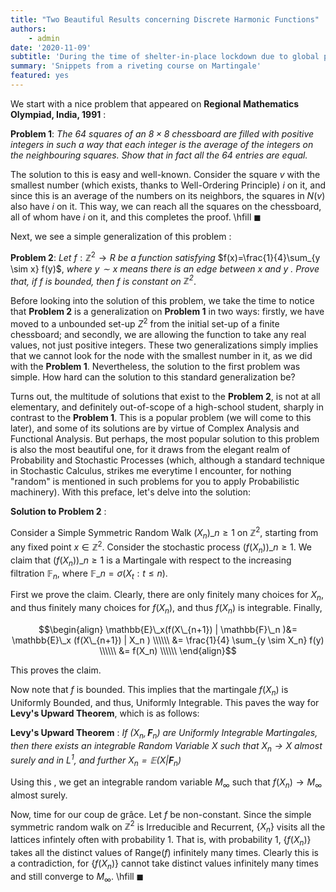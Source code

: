 ```yaml
---
title: "Two Beautiful Results concerning Discrete Harmonic Functions"
authors: 
    - admin
date: '2020-11-09'
subtitle: 'During the time of shelter-in-place lockdown due to global pandemic of COVID-19'
summary: 'Snippets from a riveting course on Martingale'
featured: yes
---
```


We start with a nice problem that appeared on **Regional Mathematics Olympiad, India, 1991** :


**Problem 1**: *The $64$ squares of an $8 \times 8$ chessboard are filled with positive integers in such a way that each integer is the average of the integers on the neighbouring squares. Show that in fact all the $64$ entries are equal.*

The solution to this is easy and well-known. Consider the square $v$ with the smallest number (which exists, thanks to Well-Ordering Principle) $i$ on it, and since this is an average of the numbers on its neighbors, the squares in $N(v)$ also have $i$ on it. This way, we can reach all the squares on the chessboard, all of whom have $i$ on it, and this completes the proof. \hfill $\blacksquare$

Next, we see a simple generalization of this problem :

**Problem 2**: *Let* $f:\mathbb{Z}^2 \to R$ *be a function satisfying* $f(x)=\frac{1}{4}\sum_{y \sim x} f(y)$, *where $y \sim x$ means there is an edge between $x$ and $y$ . Prove that, if $f$ is bounded, then $f$ is constant on $\mathbb{Z}^2$*.

Before looking into the solution of this problem, we take the time to notice that **Problem 2** is a generalization on **Problem 1** in two ways: firstly, we have moved to a unbounded set-up $Z^2$ from the initial set-up of a finite chessboard; and secondly, we are  allowing the function to take any real values, not just positive integers. These two generalizations simply implies that we cannot look for the node with the smallest number in it, as we did with the **Problem 1**. Nevertheless, the solution to the first problem was simple. How hard can the solution to this standard generalization be?

Turns out, the multitude of solutions that exist to the **Problem 2**, is not at all elementary, and definitely out-of-scope of a high-school student, sharply in contrast to the **Problem 1**. This is a popular problem (we will come to this later), and some of its solutions are by virtue of Complex Analysis and Functional Analysis. But perhaps, the most popular solution to this problem is also the most beautiful one, for it draws from the elegant realm of Probability and Stochastic Processes (which, although a standard technique in Stochastic Calculus, strikes me everytime I encounter, for nothing "random" is mentioned in such problems for you to apply Probabilistic machinery). With this preface, let's delve into the solution:

**Solution to Problem 2** :

Consider a Simple Symmetric Random Walk $( X_n)\_{n \geq 1}$  on  $\mathbb{Z}^2$, starting from any fixed point $x \in \mathbb{Z}^2$.  Consider the stochastic process $(f(X_n))\_{n \geq 1}$. We claim that $(f(X_n))\_{n \geq 1}$ is a Martingale with respect to the increasing filtration $\mathbb{F}_n$, where $\mathbb{F}\_n=\sigma(X_t : t\leq n )$. 

First we prove the claim. Clearly, there are only finitely many choices for $X_n$, and thus finitely many choices for $f(X_n)$, and thus $f(X_n)$ is integrable. Finally, 

$$\begin{align}
\mathbb{E}\_x(f(X\_{n+1}) | \mathbb{F}\_n  )&= \mathbb{E}\_x (f(X\_{n+1}) | X_n ) \\\\\\
&= \frac{1}{4}  \sum_{y \sim X_n} f(y) \\\\\\
&= f(X_n) \\\\\\
\end{align}$$

This proves the claim.

Now note that $f$ is bounded. This implies that the martingale $f(X_n)$ is Uniformly Bounded, and thus, Uniformly Integrable. This paves the way for **Levy's Upward Theorem**, which is as follows:

**Levy's Upward Theorem** :
*If $(X_n, \mathbf{F}_n)$ are Uniformly Integrable Martingales, then there exists an integrable Random Variable $X$ such that $X_n \to X$ almost surely and in $L^1$, and further $X_n=\mathbb{E}(X | \mathbf{F}_n)$*

Using this , we get an integrable random variable $M_{\infty}$ such that $f(X_n) \to M_{\infty}$ almost surely. 

Now, time for our coup de grâce. Let $f$ be non-constant. Since the simple symmetric random walk on $\mathbb{Z}^2$ is Irreducible and Recurrent, $\{X_n\}$ visits all the lattices infintely often with probability 1. That is, with probability 1, $\{f(X_n)\}$ takes all the distinct values of Range$(f)$ infinitely many times. Clearly this is a contradiction, for $\{f(X_n)\}$ cannot take distinct values infinitely many times and still converge to $M_{\infty}$. \hfill $\blacksquare$


